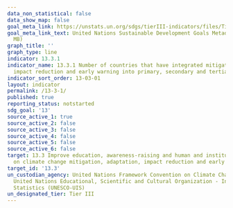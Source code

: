 ```yaml
---
data_non_statistical: false
data_show_map: false
goal_meta_link: https://unstats.un.org/sdgs/tierIII-indicators/files/Tier3-13-03-01.pdf
goal_meta_link_text: United Nations Sustainable Development Goals Metadata (PDF 4.0
  MB)
graph_title: ''
graph_type: line
indicator: 13.3.1
indicator_name: 13.3.1 Number of countries that have integrated mitigation, adaptation,
  impact reduction and early warning into primary, secondary and tertiary curricula
indicator_sort_order: 13-03-01
layout: indicator
permalink: /13-3-1/
published: true
reporting_status: notstarted
sdg_goal: '13'
source_active_1: true
source_active_2: false
source_active_3: false
source_active_4: false
source_active_5: false
source_active_6: false
target: 13.3 Improve education, awareness-raising and human and institutional capacity
  on climate change mitigation, adaptation, impact reduction and early warning
target_id: '13.3'
un_custodian_agency: United Nations Framework Convention on Climate Change (UNFCCC),
  United Nations Educational, Scientific and Cultural Organization - Institute for
  Statistics (UNESCO-UIS)
un_designated_tier: Tier III
---
```


